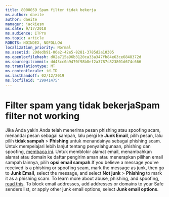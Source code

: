 ```yaml
---
title: 8000059 Spam filter tidak bekerja
ms.author: daeite
author: daeite
manager: jackiesm
ms.date: 9/17/2018
ms.audience: ITPro
ms.topic: article
ROBOTS: NOINDEX, NOFOLLOW
localization_priority: Normal
ms.assetid: 29dedb91-06e2-42e5-8281-3785d2a10305
ms.openlocfilehash: d02a715a96b3120ca33a347fb84e63ce6848372d
ms.sourcegitcommit: dd43cc0a9470f98b8ef2a3787c823801d674c666
ms.translationtype: MT
ms.contentlocale: id-ID
ms.lasthandoff: 02/12/2019
ms.locfileid: "29941475"
---
```

# <a name="spam-filter-not-working"></a><span data-ttu-id="947cd-102">Filter spam yang tidak bekerja</span><span class="sxs-lookup"><span data-stu-id="947cd-102">Spam filter not working</span></span>

<span data-ttu-id="947cd-p101">Jika Anda yakin Anda telah menerima pesan phishing atau spoofing scam, menandai pesan sebagai sampah, lalu pergi ke **Junk Email**, pilih pesan, lalu pilih **tidak sampah** \> **Phishing** untuk menandainya sebagai phishing scam. Untuk mempelajari lebih lanjut tentang penyalahgunaan, phishing dan spoofing, [membaca ini](https://support.office.com/article/0d882ea5-eedc-4bed-aebc-079ffa1105a3). Untuk memblokir alamat email, menambahkan alamat atau domain ke daftar pengirim aman atau menerapkan pilihan email sampah lainnya, pilih **opsi email sampah**.</span><span class="sxs-lookup"><span data-stu-id="947cd-p101">If you believe a message you've received is a phishing or spoofing scam, mark the message as junk, then go to **Junk Email**, select the message, and select **Not junk** \> **Phishing** to mark it as a phishing scam. To learn more about abuse, phishing, and spoofing, [read this](https://support.office.com/article/0d882ea5-eedc-4bed-aebc-079ffa1105a3). To block email addresses, add addresses or domains to your Safe senders list, or apply other junk email options, select **Junk email options**.</span></span> 
  

